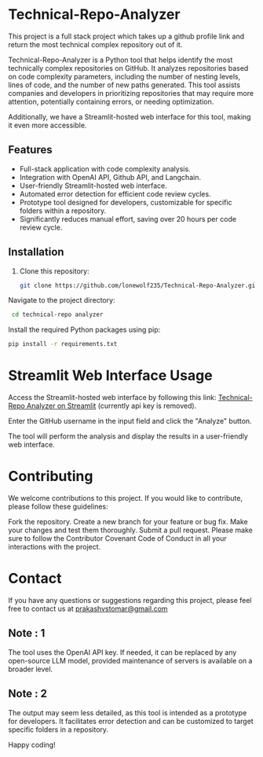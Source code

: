 # Technical-Repo-Analyzer
This project is a full stack project which takes up a github profile link and return the most technical complex repository out of it.

Technical-Repo-Analyzer is a Python tool that helps identify the most technically complex repositories on GitHub. It analyzes repositories based on code complexity parameters, including the number of nesting levels, lines of code, and the number of new paths generated. This tool assists companies and developers in prioritizing repositories that may require more attention, potentially containing errors, or needing optimization.

Additionally, we have a Streamlit-hosted web interface for this tool, making it even more accessible.

## Features

- Full-stack application with code complexity analysis.
- Integration with OpenAI API, Github API, and Langchain.
- User-friendly Streamlit-hosted web interface.
- Automated error detection for efficient code review cycles.
- Prototype tool designed for developers, customizable for specific folders within a repository.
- Significantly reduces manual effort, saving over 20 hours per code review cycle.

## Installation

1. Clone this repository:

   ```bash
   git clone https://github.com/lonewolf235/Technical-Repo-Analyzer.git
Navigate to the project directory:

  ```bash
   cd technical-repo analyzer
```
Install the required Python packages using pip:

```bash
pip install -r requirements.txt
```
# Streamlit Web Interface Usage
Access the Streamlit-hosted web interface by following this link: [Technical-Repo Analyzer on Streamlit](https://technicalcoder.streamlit.app/) (currently api key is removed).

Enter the GitHub username in the input field and click the "Analyze" button.

The tool will perform the analysis and display the results in a user-friendly web interface.

# Contributing
We welcome contributions to this project. If you would like to contribute, please follow these guidelines:

Fork the repository.
Create a new branch for your feature or bug fix.
Make your changes and test them thoroughly.
Submit a pull request.
Please make sure to follow the Contributor Covenant Code of Conduct in all your interactions with the project.

# Contact
If you have any questions or suggestions regarding this project, please feel free to contact us at prakashvstomar@gmail.com

## Note : 1
The tool uses the OpenAI API key. If needed, it can be replaced by any open-source LLM model, provided maintenance of servers is available on a broader level.

## Note : 2
The output may seem less detailed, as this tool is intended as a prototype for developers. It facilitates error detection and can be customized to target specific folders in a repository.


Happy coding!





